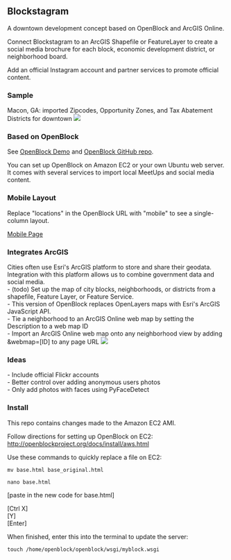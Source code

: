 <h2>Blockstagram</h2>
A downtown development concept based on OpenBlock and ArcGIS Online.

Connect Blockstagram to an ArcGIS Shapefile or FeatureLayer to create a social media brochure for each block, economic development district, or neighborhood board.

Add an official Instagram account and partner services to promote official content.

<h3>Sample</h3>
Macon, GA: imported Zipcodes, Opportunity Zones, and Tax Abatement Districts for downtown

<img src="http://i.imgur.com/FxCtT.png"/>

<h3>Based on OpenBlock</h3>
See <a href="http://demo.openblockproject.org">OpenBlock Demo</a>
and <a href="https://github.com/openplans/openblock">OpenBlock GitHub repo</a>.

You can set up OpenBlock on Amazon EC2 or your own Ubuntu web server. It comes with several services to import local MeetUps and social media content.

<h3>Mobile Layout</h3>
Replace "locations" in the OpenBlock URL with "mobile" to see a single-column layout.

<a href="http://ec2-23-20-172-37.compute-1.amazonaws.com/mobile/zones/downtowntest2/">Mobile Page</a>

<h3>Integrates ArcGIS</h3>
Cities often use Esri's ArcGIS platform to store and share their geodata. Integration with this platform allows us to combine government data and social media.
<br/>
- (todo) Set up the map of city blocks, neighborhoods, or districts from a shapefile, Feature Layer, or Feature Service.
<br/>
- This version of OpenBlock replaces OpenLayers maps with Esri's ArcGIS JavaScript API.
<br/>
- Tie a neighborhood to an ArcGIS Online web map by setting the Description to a web map ID
<br/>
- Import an ArcGIS Online web map onto any neighborhood view by adding &webmap=[ID] to any page URL
<img src="http://i.imgur.com/o7ZBv.png"/>

<h3>Ideas</h3>
- Include official Flickr accounts
<br/>
- Better control over adding anonymous users photos
<br/>
- Only add photos with faces using PyFaceDetect

<h3>Install</h3>
This repo contains changes made to the Amazon EC2 AMI.

Follow directions for setting up OpenBlock on EC2:<br/>
http://openblockproject.org/docs/install/aws.html

Use these commands to quickly replace a file on EC2:

    mv base.html base_original.html

    nano base.html

[paste in the new code for base.html]

[Ctrl X]<br/>
[Y]<br/>
[Enter]<br/>

When finished, enter this into the terminal to update the server:

    touch /home/openblock/openblock/wsgi/myblock.wsgi